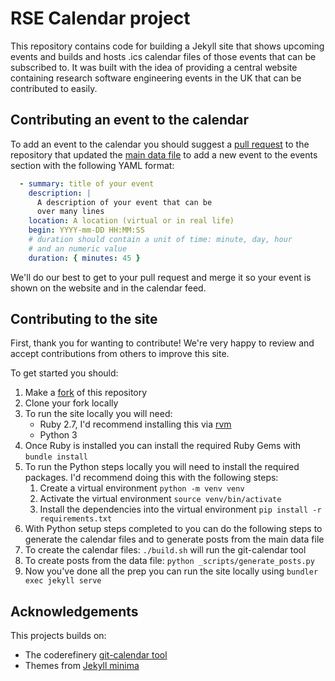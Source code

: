 # RSE Calendar project

This repository contains code for building a Jekyll site that shows upcoming
events and builds and hosts .ics calendar files of those events that can be
subscribed to. It was built with the idea of providing a central website
containing research software engineering events in the UK that can be
contributed to easily.

## Contributing an event to the calendar

To add an event to the calendar you should suggest a [pull
request](https://docs.github.com/en/pull-requests/collaborating-with-pull-requests/proposing-changes-to-your-work-with-pull-requests/creating-a-pull-request?tool=webui)
to the repository that updated the [main data file](./_data/main.yaml) to add a new
event to the events section with the following YAML format:

```yaml
  - summary: title of your event
    description: |
      A description of your event that can be
      over many lines
    location: A location (virtual or in real life)
    begin: YYYY-mm-DD HH:MM:SS
    # duration should contain a unit of time: minute, day, hour 
    # and an numeric value
    duration: { minutes: 45 }
```

We'll do our best to get to your pull request and merge it so your event is
shown on the website and in the calendar feed.

## Contributing to the site

First, thank you for wanting to contribute! We're very happy to review and
accept contributions from others to improve this site.

To get started you should:

1. Make a [fork](https://github.com/Sparrow0hawk/git-calendar-test/fork) of this
   repository
2. Clone your fork locally
3. To run the site locally you will need:
    -  Ruby 2.7, I'd recommend installing this via
       [rvm](https://github.com/rvm/rvm)
    - Python 3
4. Once Ruby is installed you can install the required Ruby Gems with `bundle
   install`
5. To run the Python steps locally you will need to install the required
   packages. I'd recommend doing this with the following steps:
   1. Create a virtual environment `python -m venv venv`
   2. Activate the virtual environment `source venv/bin/activate`
   3. Install the dependencies into the virtual environment `pip install -r
      requirements.txt` 
6. With Python setup steps completed to you can do the following steps to
   generate the calendar files and to generate posts from the main data file
7. To create the calendar files: `./build.sh` will run the git-calendar tool
8. To create posts from the data file: `python _scripts/generate_posts.py`
9. Now you've done all the prep you can run the site locally using `bundler exec
   jekyll serve`

## Acknowledgements

This projects builds on:

- The coderefinery [git-calendar tool](https://github.com/coderefinery/git-calendar-template)
- Themes from [Jekyll minima](https://github.com/jekyll/minima)
